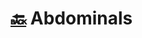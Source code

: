# [:back:][home] <accent>Abdominals</accent>

[home]: ../workout.md

<html>
    <head>
        <link rel='stylesheet' href='../../src/style.css'>
        <script type='text/javascript' src='../../src/script.js'></script>
    </head>
</html>
